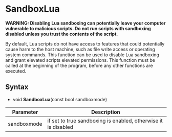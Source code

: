 # SandboxLua

**WARNING: Disabling Lua sandboxing can potentially leave your computer vulnerable to malicious scripts. Do not run scripts with sandboxing disabled unless you trust the contents of the script.**

By default, Lua scripts do not have access to features that could potentially cause harm to the host machine, such as file write access or operating system commands. This function can be used to disable Lua sandboxing and grant elevated scripts elevated permissions. This function must be called at the beginning of the program, before any other functions are executed.

## Syntax

- void **SandboxLua**(const bool sandboxmode)

| Parameter | Description |
|---|---|
|sandboxmode| if set to true sandboxing is enabled, otherwise it is disabled |
